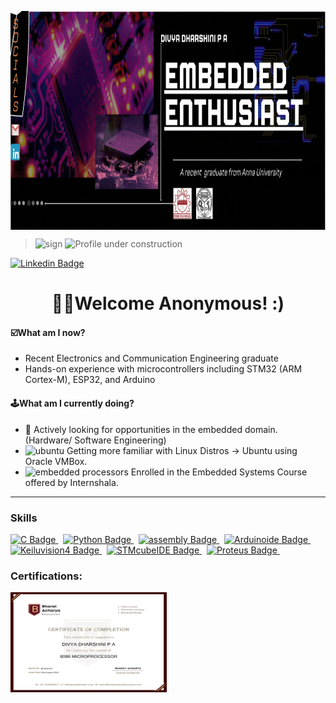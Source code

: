 <p align="center">
<img src="https://github.com/Divyadd3005/Divyadd3005/blob/main/Github%20banner%202%20(1).gif" alt="GitHub Banner" style="display: block; margin-left: 0; width: 1200px; height: 350px;">
</p>

> <img width= "30" height= "30" src= "https://img.icons8.com/?size=100&id=iDvZxjimOIfD&format=png&color=000000" alt="sign"/> <img height= "25" src= "https://img.shields.io/badge/Profile%20under%20construction-red" alt="Profile under construction"/> 
<a href="https://www.linkedin.com/in/divya-dharshini-p-a-2b45b9266/">
  <img src="https://img.shields.io/badge/Linkedin-grey.svg?style=flat-square&logo=Linkedin&logocolor=00878F&background-color=grey" alt="Linkedin Badge" style="height: 20px;"/>
</a> 

<h1 align ="center"> 🙋‍♀️Welcome Anonymous! :) </h1>
  
#### ☑️What am I now?
- Recent Electronics and Communication Engineering graduate
- Hands-on experience with microcontrollers including STM32 (ARM Cortex-M), ESP32, and Arduino

#### 🕹️What am I currently doing?
- 🔎 Actively looking for opportunities in the embedded domain. (Hardware/ Software Engineering)
- <img width="15" height="15" src="https://img.icons8.com/?size=48&id=63208&format=png" alt="ubuntu" style="margin-top: -10px;" /> Getting more familiar with Linux Distros -> Ubuntu using Oracle VMBox.
- <img width="18" height="18" src="https://img.icons8.com/?size=80&id=oaoTa6nA7qv3&format=png" alt="embedded processors" style="margin-top: -10px;" /> Enrolled in the Embedded Systems Course offered by Internshala.

---

### Skills 
<a href="https://icons8.com/icon/40670/c-programming">
  <img src="https://img.shields.io/badge/Language-grey.svg?style=flat-square&logo=C&logocolor=0133AD&background-color=grey" alt="C Badge" style="height: 20px;"/>
</a>
&nbsp;
<a href="https://icons8.com/icon/13441/python">
  <img src="https://img.shields.io/badge/python-yellow.svg?style=flat-square&logo=Python&logocolor=3776AB&color=FF9A00" alt="Python Badge" style="height: 20px;"/>
</a>
&nbsp;
<a href="https://github.com/Divyadd3005/Divyadd3005/blob/main/assemblyscript.svg">
  <img src="https://img.shields.io/badge/asm-x86-green.svg?style=flat-square&logo=assemblyscript&logocolor=green&background-color=grey" alt="assembly Badge" style="height: 20px;"/>
</a>
&nbsp;
<a href="https://icons8.com/icon/Of4lZV2lwBQI/arduino">
  <img src="https://img.shields.io/badge/Arduino-IDE-blue.svg?style=flat-square&logo=arduino&logocolor=00878F&background-color=grey" alt="Arduinoide Badge" style="height: 20px;"/>
</a> 
&nbsp;
<a href="https://github.com/Divyadd3005/Divyadd3005/blob/main/armkeil.svg">
  <img src="https://img.shields.io/badge/Keilµvision-4-blue.svg?style=flat-square&logo=armkeil&background-color=008FC7" alt="Keiluvision4 Badge" style="height: 20px;"/>
</a>
&nbsp;
<a href="https://github.com/Divyadd3005/Divyadd3005/blob/main/stmicroelectronics.svg">
  <img src="https://img.shields.io/badge/STMicroelectronics-IDE-FDB511.svg?style=flat-square&logo=stmicroelectronics&logocolor=03234B&background-color=FDB511" alt="STMcubeIDE Badge" style="height: 20px;"/>
</a>
&nbsp;
<a href="https://github.com/Divyadd3005/Divyadd3005/blob/main/proteus-color.svg">
  <img src="https://img.shields.io/badge/Proteus-8-02303A.svg?style=flat-square&logo=Proteus&logocolor=1C79B3&background-color=02303A" alt="Proteus Badge" style="height: 20px;"/>
</a> 
&nbsp;

### **Certifications:**
<img src="https://github.com/Divyadd3005/Divyadd3005/blob/main/8086_certificate.png" alt="8086 certificate" style="width:250px ; height: 160px;">





